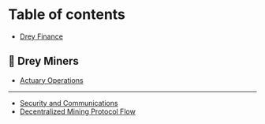 # Table of contents

* [Drey Finance](README.md)

## 💸 Drey Miners

* [Actuary Operations](drey-miners/actuary-operations.md)

***

* [Security and Communications](security-and-communications.md)
* [Decentralized Mining Protocol Flow](decentralized-mining-protocol-flow.md)

